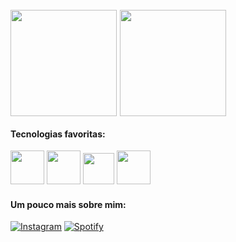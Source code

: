<div style="display:flex; align-items: center;  gap:1%; margin-top: 5%; margin-bottom: 3%;">

<img height="170em" src="https://github-readme-stats.vercel.app/api?username=EuAlmeida&show_icons=true&theme=gruvbox_light"/>
<img height="170em" src="https://github-readme-stats.vercel.app/api/top-langs/?username=EuAlmeida&layout=compact&theme=gruvbox_light"/>

</div>


#### Tecnologias favoritas: 
<div style="margin-top: 2%; margin-bottom: 4%;"> 

<img src="https://img.icons8.com/windows/512/FAF1C6/python.png" style="height: 54px;" viewBox="0 0 24 24" >
</img> 
<img src="https://img.icons8.com/windows/512/FAF1C6/mysql.png" style="height: 54px;" viewBox="0 0 24 24" >
</img> 
<img src="https://img.icons8.com/material-outlined/384/FAF1C6/html-5.png" style="height: 50px;" viewBox="0 0 24 24" >
</img> 
<img src="https://img.icons8.com/windows/512/FAF1C6/css3.png" style="height: 54px;" viewBox="0 0 24 24" >
</img> 

</div>

#### Um pouco mais sobre mim:
<div style="margin-top: 2%;">

[![Instagram](https://img.shields.io/badge/Instagram-FAF1C6?style=for-the-badge&logo=instagram&logoColor=black)](https://instagram.com/eu0almeida)
[![Spotify](https://img.shields.io/badge/Spotify-FAF1C6?&style=for-the-badge&logo=spotify&logoColor=black)](https://open.spotify.com/playlist/2eNu1KHn0obIDmhMxAwK5r?si=1c04979638f54650)
</div>
